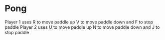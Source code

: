 # Pong
Player 1 uses R to move paddle up V to move paddle down and F to stop paddle 
Player 2 uses U to move paddle up N to move paddle down and J to stop paddle
